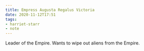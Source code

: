 ```yaml
---
title: Empress Augusta Regalus Victoria
date: 2020-11-12T17:51
tags:
- harriet-starr
- note
---
```


Leader of the Empire. Wants to wipe out aliens from the Empire.
